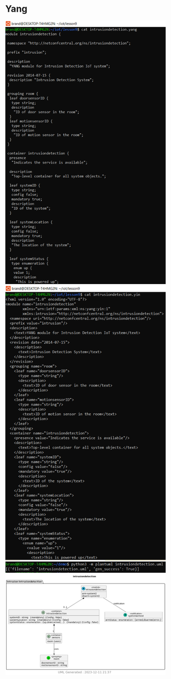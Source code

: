 # Yang
![](https://github.com/BFox03/CPE322/blob/main/Lab9/Capture.PNG)
![](https://github.com/BFox03/CPE322/blob/main/Lab9/Capture1.PNG)
![](https://github.com/BFox03/CPE322/blob/main/Lab9/Capture2.PNG)
![](https://github.com/BFox03/CPE322/blob/main/Lab9/intrusiondetection.PNG)
